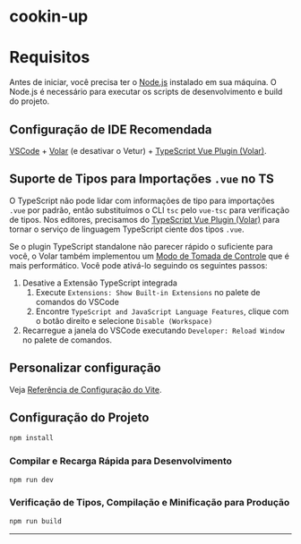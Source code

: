 # cookin-up

# Requisitos

Antes de iniciar, você precisa ter o [Node.js](https://nodejs.org/en) instalado em sua máquina. O Node.js é necessário para executar os scripts de desenvolvimento e build do projeto.

## Configuração de IDE Recomendada

[VSCode](https://code.visualstudio.com/) + [Volar](https://marketplace.visualstudio.com/items?itemName=Vue.volar) (e desativar o Vetur) + [TypeScript Vue Plugin (Volar)](https://marketplace.visualstudio.com/items?itemName=Vue.vscode-typescript-vue-plugin).

## Suporte de Tipos para Importações `.vue` no TS

O TypeScript não pode lidar com informações de tipo para importações `.vue` por padrão, então substituímos o CLI `tsc` pelo `vue-tsc` para verificação de tipos. Nos editores, precisamos do [TypeScript Vue Plugin (Volar)](https://marketplace.visualstudio.com/items?itemName=Vue.vscode-typescript-vue-plugin) para tornar o serviço de linguagem TypeScript ciente dos tipos `.vue`.

Se o plugin TypeScript standalone não parecer rápido o suficiente para você, o Volar também implementou um [Modo de Tomada de Controle](https://github.com/johnsoncodehk/volar/discussions/471#discussioncomment-1361669) que é mais performático. Você pode ativá-lo seguindo os seguintes passos:

1. Desative a Extensão TypeScript integrada
    1) Execute `Extensions: Show Built-in Extensions` no palete de comandos do VSCode
    2) Encontre `TypeScript and JavaScript Language Features`, clique com o botão direito e selecione `Disable (Workspace)`
2. Recarregue a janela do VSCode executando `Developer: Reload Window` no palete de comandos.

## Personalizar configuração

Veja [Referência de Configuração do Vite](https://vitejs.dev/config/).

## Configuração do Projeto

```sh
npm install
```

### Compilar e Recarga Rápida para Desenvolvimento

```sh
npm run dev
```

### Verificação de Tipos, Compilação e Minificação para Produção

```sh
npm run build
```

---
